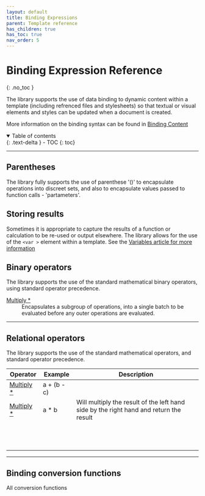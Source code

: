```yaml
---
layout: default
title: Binding Expressions
parent: Template reference
has_children: true
has_toc: true
nav_order: 5
---
```


# Binding Expression Reference
{: .no_toc }

The library supports the use of data binding to dynamic content within a template (including refrenced files and stylesheets) so that textual or visual elements and styles can be updated when a document is created.

More information on the binding syntax can be found in <a href='../binding_content.html'>Binding Content</a>

<details open markdown="block">
  <summary>
    Table of contents
  </summary>
  {: .text-delta }
- TOC
{: toc}
</details>

---

## Parentheses

The library fully supports the use of parenthese '()' to encapsulate operations into discreet sets, and also to encapsulate values passed to function calls - 'partameters'.

## Storing results

Sometimes it is appropriate to capture the results of a function or calculation to be re-used or output elsewhere. The library allows for the use of the <code>&lt;var &gt;</code> element within a template. See the <a href='../learning/templates/variables.html' >Variables article for more information</a>

## Binary operators

The library supports the use of the standard mathematical binary operators, using standard operator precedence.

<dl>
  <dt><a href='ops/Parenthese.html' >Multiply * </a></dt>
  <dd>Encapsulates a subgroup of operations, into a single batch to be evaluated before any outer operations are evaluated.</dd>
</dl>

---

## Relational operators

The library supports the use of the standard mathematical operators, and standard operator precedence.

| Operator  | Example  | Description |
|---|---|---|
| <a href='operators/Parenthese.html' >Multiply * </a>   | a + (b - c) |   |
| <a href='operators/Multiply.html' >Multiply * </a>   | a * b | Will multiply the result of the left hand side by the right hand and return the result   |
|   |   |   |
|   |   |   |
|   |   |   |
|   |   |   |
|   |   |   |
|   |   |   |
|   |   |   |
|   |   |   |
|   |   |   |
|   |   |   |
|   |   |   |
|   |   |   |

---

## Binding conversion functions

All conversion functions
